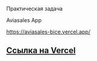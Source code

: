 Практическая задача

Aviasales App

https://aviasales-bice.vercel.app/

## [Ссылка на Vercel](https://aviasales-bice.vercel.app/)
